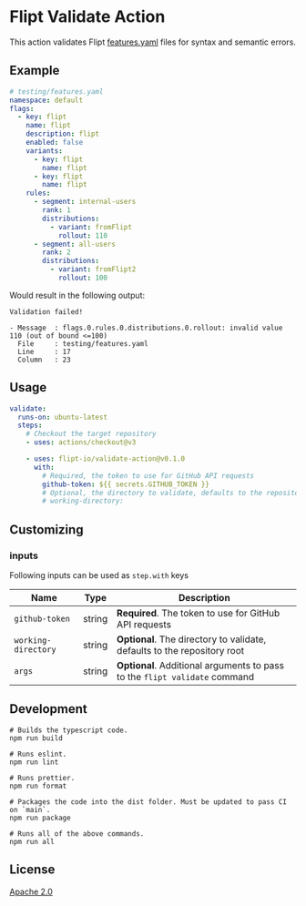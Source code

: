 # Flipt Validate Action

This action validates Flipt [features.yaml](https://www.flipt.io/docs/experimental/filesystem-backends#defining-flag-state) files for syntax and semantic errors.

## Example

```yaml
# testing/features.yaml
namespace: default
flags:
  - key: flipt
    name: flipt
    description: flipt
    enabled: false
    variants:
      - key: flipt
        name: flipt
      - key: flipt
        name: flipt
    rules:
      - segment: internal-users
        rank: 1
        distributions:
          - variant: fromFlipt
            rollout: 110
      - segment: all-users
        rank: 2
        distributions:
          - variant: fromFlipt2
            rollout: 100
```

Would result in the following output:

```console
Validation failed!

- Message  : flags.0.rules.0.distributions.0.rollout: invalid value 110 (out of bound <=100)
  File     : testing/features.yaml
  Line     : 17
  Column   : 23
```

## Usage

```yaml
validate:
  runs-on: ubuntu-latest
  steps:
    # Checkout the target repository
    - uses: actions/checkout@v3

    - uses: flipt-io/validate-action@v0.1.0
      with:
        # Required, the token to use for GitHub API requests
        github-token: ${{ secrets.GITHUB_TOKEN }}
        # Optional, the directory to validate, defaults to the repository root
        # working-directory:
```

## Customizing

### inputs

Following inputs can be used as `step.with` keys

| Name                | Type   | Description                                                                |
| ------------------- | ------ | -------------------------------------------------------------------------- |
| `github-token`      | string | **Required**. The token to use for GitHub API requests                     |
| `working-directory` | string | **Optional**. The directory to validate, defaults to the repository root   |
| `args`              | string | **Optional**. Additional arguments to pass to the `flipt validate` command |

## Development

```
# Builds the typescript code.
npm run build

# Runs eslint.
npm run lint

# Runs prettier.
npm run format

# Packages the code into the dist folder. Must be updated to pass CI on `main`.
npm run package

# Runs all of the above commands.
npm run all
```

## License

[Apache 2.0](LICENSE)

